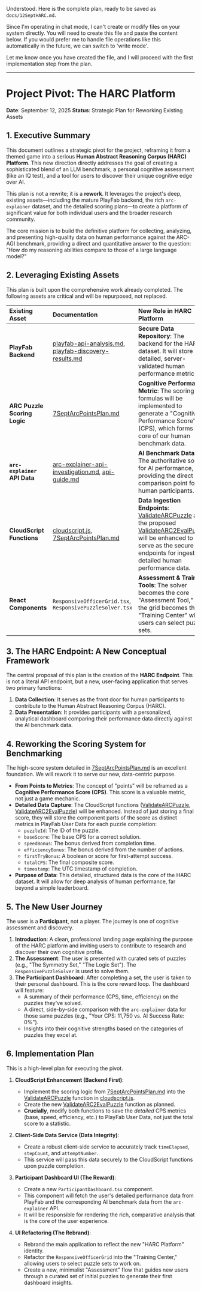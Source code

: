 Understood. Here is the complete plan, ready to be saved as `docs/12SeptHARC.md`.

Since I'm operating in chat mode, I can't create or modify files on your system directly. You will need to create this file and paste the content below. If you would prefer me to handle file operations like this automatically in the future, we can switch to 'write mode'.

Let me know once you have created the file, and I will proceed with the first implementation step from the plan.

***

# Project Pivot: The HARC Platform

**Date**: September 12, 2025
**Status**: Strategic Plan for Reworking Existing Assets

## 1. Executive Summary

This document outlines a strategic pivot for the project, reframing it from a themed game into a serious **Human Abstract Reasoning Corpus (HARC) Platform**. This new direction directly addresses the goal of creating a sophisticated blend of an LLM benchmark, a personal cognitive assessment (like an IQ test), and a tool for users to discover their unique cognitive edge over AI.

This plan is not a rewrite; it is a **rework**. It leverages the project's deep, existing assets—including the mature PlayFab backend, the rich `arc-explainer` dataset, and the detailed scoring plans—to create a platform of significant value for both individual users and the broader research community.

The core mission is to build the definitive platform for collecting, analyzing, and presenting high-quality data on human performance against the ARC-AGI benchmark, providing a direct and quantitative answer to the question: "How do my reasoning abilities compare to those of a large language model?"

## 2. Leveraging Existing Assets

This plan is built upon the comprehensive work already completed. The following assets are critical and will be repurposed, not replaced.

| Existing Asset | Documentation | New Role in HARC Platform |
| :--- | :--- | :--- |
| **PlayFab Backend** | [playfab-api-analysis.md](cci:7://file:///d:/1Projects/sfmc/docs/playfab-api-analysis.md:0:0-0:0), [playfab-discovery-results.md](cci:7://file:///d:/1Projects/sfmc/docs/playfab-discovery-results.md:0:0-0:0) | **Secure Data Repository**: The backend for the HARC dataset. It will store detailed, server-validated human performance metrics. |
| **ARC Puzzle Scoring Logic** | [7SeptArcPointsPlan.md](cci:7://file:///d:/1Projects/sfmc/docs/7SeptArcPointsPlan.md:0:0-0:0) | **Cognitive Performance Metric**: The scoring formulas will be implemented to generate a "Cognitive Performance Score" (CPS), which forms the core of our human benchmark data. |
| **`arc-explainer` API Data** | [arc-explainer-api-investigation.md](cci:7://file:///d:/1Projects/sfmc/docs/arc-explainer-api-investigation.md:0:0-0:0), [api-guide.md](cci:7://file:///d:/1Projects/sfmc/docs/api-guide.md:0:0-0:0) | **AI Benchmark Dataset**: The authoritative source for AI performance, providing the direct comparison point for human participants. |
| **CloudScript Functions** | [cloudscript.js](cci:7://file:///d:/1Projects/sfmc/cloudscript.js:0:0-0:0), [7SeptArcPointsPlan.md](cci:7://file:///d:/1Projects/sfmc/docs/7SeptArcPointsPlan.md:0:0-0:0) | **Data Ingestion Endpoints**: [ValidateARCPuzzle](cci:1://file:///d:/1Projects/sfmc/cloudscript.js:364:0-375:2) and the proposed [ValidateARC2EvalPuzzle](cci:1://file:///d:/1Projects/sfmc/cloudscript.js:404:0-415:2) will be enhanced to serve as the secure endpoints for ingesting detailed human performance data. |
| **React Components** | `ResponsiveOfficerGrid.tsx`, `ResponsivePuzzleSolver.tsx` | **Assessment & Training Tools**: The solver becomes the core "Assessment Tool," and the grid becomes the "Training Center" where users can select puzzle sets. |

## 3. The HARC Endpoint: A New Conceptual Framework

The central proposal of this plan is the creation of the **HARC Endpoint**. This is not a literal API endpoint, but a new, user-facing application that serves two primary functions:

1.  **Data Collection**: It serves as the front door for human participants to contribute to the Human Abstract Reasoning Corpus (HARC).
2.  **Data Presentation**: It provides participants with a personalized, analytical dashboard comparing their performance data directly against the AI benchmark data.

## 4. Reworking the Scoring System for Benchmarking

The high-score system detailed in [7SeptArcPointsPlan.md](cci:7://file:///d:/1Projects/sfmc/docs/7SeptArcPointsPlan.md:0:0-0:0) is an excellent foundation. We will rework it to serve our new, data-centric purpose.

*   **From Points to Metrics**: The concept of "points" will be reframed as a **Cognitive Performance Score (CPS)**. This score is a valuable metric, not just a game mechanic.
*   **Detailed Data Capture**: The CloudScript functions ([ValidateARCPuzzle](cci:1://file:///d:/1Projects/sfmc/cloudscript.js:364:0-375:2), [ValidateARC2EvalPuzzle](cci:1://file:///d:/1Projects/sfmc/cloudscript.js:404:0-415:2)) will be enhanced. Instead of just storing a final score, they will store the component parts of the score as distinct metrics in PlayFab User Data for each puzzle completion:
    *   `puzzleId`: The ID of the puzzle.
    *   `baseScore`: The base CPS for a correct solution.
    *   `speedBonus`: The bonus derived from completion time.
    *   `efficiencyBonus`: The bonus derived from the number of actions.
    *   `firstTryBonus`: A boolean or score for first-attempt success.
    *   `totalCPS`: The final composite score.
    *   `timestamp`: The UTC timestamp of completion.
*   **Purpose of Data**: This detailed, structured data is the core of the HARC dataset. It will allow for deep analysis of human performance, far beyond a simple leaderboard.

## 5. The New User Journey

The user is a **Participant**, not a player. The journey is one of cognitive assessment and discovery.

1.  **Introduction**: A clean, professional landing page explaining the purpose of the HARC platform and inviting users to contribute to research and discover their own cognitive profile.
2.  **The Assessment**: The user is presented with curated sets of puzzles (e.g., "The Symmetry Set," "The Logic Set"). The `ResponsivePuzzleSolver` is used to solve them.
3.  **The Participant Dashboard**: After completing a set, the user is taken to their personal dashboard. This is the core reward loop. The dashboard will feature:
    *   A summary of their performance (CPS, time, efficiency) on the puzzles they've solved.
    *   A direct, side-by-side comparison with the `arc-explainer` data for those same puzzles (e.g., "Your CPS: 11,750 vs. AI Success Rate: 0%").
    *   Insights into their cognitive strengths based on the categories of puzzles they excel at.

## 6. Implementation Plan

This is a high-level plan for executing the pivot.

1.  **CloudScript Enhancement (Backend First)**:
    *   Implement the scoring logic from [7SeptArcPointsPlan.md](cci:7://file:///d:/1Projects/sfmc/docs/7SeptArcPointsPlan.md:0:0-0:0) into the [ValidateARCPuzzle](cci:1://file:///d:/1Projects/sfmc/cloudscript.js:364:0-375:2) function in [cloudscript.js](cci:7://file:///d:/1Projects/sfmc/cloudscript.js:0:0-0:0).
    *   Create the new [ValidateARC2EvalPuzzle](cci:1://file:///d:/1Projects/sfmc/cloudscript.js:404:0-415:2) function as planned.
    *   **Crucially**, modify both functions to save the *detailed* CPS metrics (base, speed, efficiency, etc.) to PlayFab User Data, not just the total score to a statistic.

2.  **Client-Side Data Service (Data Integrity)**:
    *   Create a robust client-side service to accurately track `timeElapsed`, `stepCount`, and `attemptNumber`.
    *   This service will pass this data securely to the CloudScript functions upon puzzle completion.

3.  **Participant Dashboard UI (The Reward)**:
    *   Create a new `ParticipantDashboard.tsx` component.
    *   This component will fetch the user's detailed performance data from PlayFab and the corresponding AI benchmark data from the `arc-explainer` API.
    *   It will be responsible for rendering the rich, comparative analysis that is the core of the user experience.

4.  **UI Refactoring (The Rebrand)**:
    *   Rebrand the main application to reflect the new "HARC Platform" identity.
    *   Refactor the `ResponsiveOfficerGrid` into the "Training Center," allowing users to select puzzle sets to work on.
    *   Create a new, minimalist "Assessment" flow that guides new users through a curated set of initial puzzles to generate their first dashboard insights.